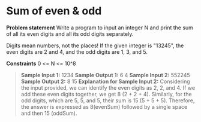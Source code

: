 # Sum of even & odd

**Problem statement**
Write a program to input an integer N and print the sum of all its even digits and all its odd digits separately.

Digits mean numbers, not the places! If the given integer is "13245", the even digits are 2 and 4, and the odd digits are 1, 3, and 5.

**Constraints**
0 <= N <= 10^8

> **Sample Input 1:**
> 1234
> **Sample Output 1:**
> 6 4
> **Sample Input 2:**
> 552245
> **Sample Output 2:**
> 8 15
> **Explanation for Sample Input 2:**
> Considering the input provided, we can identify the even digits as 2, 2, and 4. If we add these even digits together, we get 8 (2 + 2 + 4). Similarly, for the odd digits, which are 5, 5, and 5, their sum is 15 (5 + 5 + 5). Therefore, the answer is expressed as 8(evenSum) followed by a single space and then 15 (oddSum).

